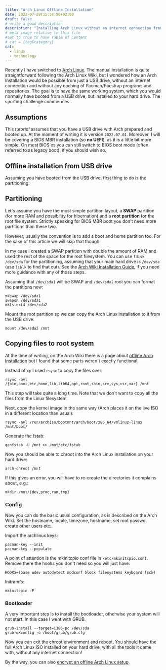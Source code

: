 ```yaml
---
title: "Arch Linux Offline Installation"
date: 2022-07-29T15:58:50+02:00
draft: false
# write a good description
description: "Installing Arch Linux without an internet connection from just a USB drive. No caching of Pacman repositories required. This method basically copies the Arch Linux filesystem from the USB drive to the computer."
# meta image relative to this file
#Set to true to have Table of Content
# cat = {tag&category}
cat:
  - linux
  - technology
---
```



Recently I have switched to [Arch Linux](https://archlinux.org/).
The manual installation is quite straightforward following the Arch Linux Wiki, but I wondered how an Arch Installation would be possible from just a USB drive, without an internet connection and without any caching of Pacman/Pacstrap programs and repositories.
The goal is to have the same working system, which you would normally have booted from a USB drive, but installed to your hard drive.
The sporting challenge commences..

## Assumptions

This *tutorial* assumes that you have a USB drive with Arch prepared and booted up.
At the moment of writing it is version `2022.07.01`.
Moreover, I will be covering a BIOS MBR installation (so **no UEFI**), as it is a little bit more simple.
On most BIOS'es you can still switch to BIOS boot mode (often referred to as legacy boot), if you should wish so.

## Offline installation from USB drive

Assuming you have booted from the USB drive, first thing to do is the partitioning:

## Partitioning

Let's assume you have the most simple partition layout, a **SWAP** partition (for more RAM and possibility for hibernation) and a **root partition** for the root file system.
Strictly speaking for BIOS MBR boot you don't need more partitions than these two.

However, usually the convention is to add a boot and home partition too.
For the sake of this article we will skip that though.

In my case I created a SWAP partition with double the amount of RAM and used the rest of the space for the root filesystem.
You can use `fdisk /dev/sda` for the partitioning, assuming that your main hard drive is `/dev/sda` (use `lsblk` to find that out).
See the [Arch Wiki Installation Guide](https://wiki.archlinux.org/title/Installation_guide), if you need more guidance with any of those steps.

Assuming that `/dev/sda1` will be SWAP and `/dev/sda2` root you can format the partitions now:

```
mkswap /dev/sda1
swapon /dev/sda1
mkfs.ext4 /dev/sda2
```

Mount the root partition so we can copy the Arch Linux installation to it from the USB drive:

```
mount /dev/sda2 /mnt
```

## Copying files to root system

At the time of writing, on the Arch Wiki there is a page about [offline Arch Installation](https://wiki.archlinux.org/title/Offline_installation) but I found that some parts weren't exactly functional.

Instead of `cp` I used `rsync` to copy the files over:

```
rsync -avl /{bin,boot,etc,home,lib,lib64,opt,root,sbin,srv,sys,usr,var} /mnt
```

This step will take quite a long time.
Note that we don't want to copy all the files from the Linux filesystem.

Next, copy the kernel image in the same way (Arch places it on the live ISO in a different location than usual):

```
rsync -avl /run/archiso/bootmnt/arch/boot/x86_64/vmlinuz-linux /mnt/boot/
```

Generate the fstab:

```
genfstab -U /mnt >> /mnt/etc/fstab
```

Now you should be able to chroot into the Arch Linux installation on your hard drive:

```
arch-chroot /mnt
```

If this gives an error, you will have to re-create the directories it complains about, e.g.:

```
mkdir /mnt/{dev,proc,run,tmp}
```

### Config

Now you can do the basic usual configuration, as is described on the Arch Wiki.
Set the hostname, locale, timezone, hostname, set root passwd, create other users etc..

Import the archlinux keys:

```
pacman-key --init
pacman-key --populate
```

A point of attention is the mkinitcpio conf file in `/etc/mkinitcpio.conf`.
Remove there the hooks you don't need so you will just have:

```
HOOKS=(base udev autodetect modconf block filesystems keyboard fsck)
```

Initramfs:

```
mkinitcpio -P
```

### Bootloader 

A very important step is to install the bootloader, otherwise your system will not start.
In this case I went with GRUB.

```
grub-install --target=i386-pc /dev/sda
grub-mkconfig -o /boot/grub/grub.cfg
```

Now you can exit the chroot environment and reboot.
You should have the full Arch Linux ISO installed on your hard drive, with all the tools it came with, without any internet connection!

By the way, you can also [encrypt an offline Arch Linux setup](/blog/arch-linux-encrypted-full-install/).
